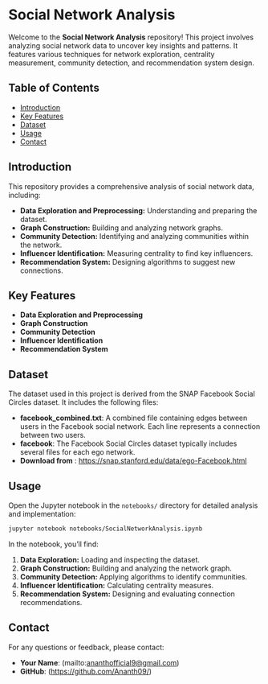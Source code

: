 # Social Network Analysis 
 
Welcome to the **Social Network Analysis** repository! This project involves analyzing social network data to uncover key insights and patterns. It features various techniques for network exploration, centrality measurement, community detection, and recommendation system design.

## Table of Contents

- [Introduction](#introduction)
- [Key Features](#key-features)
- [Dataset](#Dataset)
- [Usage](#usage)
- [Contact](#contact)

## Introduction

This repository provides a comprehensive analysis of social network data, including:

- **Data Exploration and Preprocessing:** Understanding and preparing the dataset.
- **Graph Construction:** Building and analyzing network graphs.
- **Community Detection:** Identifying and analyzing communities within the network.
- **Influencer Identification:** Measuring centrality to find key influencers.
- **Recommendation System:** Designing algorithms to suggest new connections.

## Key Features

- **Data Exploration and Preprocessing**
- **Graph Construction**
- **Community Detection**
- **Influencer Identification**
- **Recommendation System**

## Dataset

The dataset used in this project is derived from the SNAP Facebook Social Circles dataset. It includes the following files:

- **facebook_combined.txt**: A combined file containing edges between users in the Facebook social network. Each line represents a connection between two users.
- **facebook**: The Facebook Social Circles dataset typically includes several files for each ego network.
- **Download from** : https://snap.stanford.edu/data/ego-Facebook.html

## Usage

Open the Jupyter notebook in the `notebooks/` directory for detailed analysis and implementation:

```bash
jupyter notebook notebooks/SocialNetworkAnalysis.ipynb
```

In the notebook, you’ll find:

1. **Data Exploration:** Loading and inspecting the dataset.
2. **Graph Construction:** Building and analyzing the network graph.
3. **Community Detection:** Applying algorithms to identify communities.
4. **Influencer Identification:** Calculating centrality measures.
5. **Recommendation System:** Designing and evaluating connection recommendations.

## Contact

For any questions or feedback, please contact:

- **Your Name**: (mailto:ananthofficial9@gmail.com)
- **GitHub**: (https://github.com/Ananth09/)
